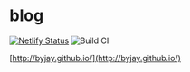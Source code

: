 # blog

[![Netlify Status](https://api.netlify.com/api/v1/badges/9f39b1aa-4137-4122-b746-4c92577b8237/deploy-status)](https://app.netlify.com/sites/hardcore-cori-e515ae/deploys)
![Build CI](https://github.com/byjay/blog/workflows/Build%20CI/badge.svg)

[http://byjay.github.io/](http://byjay.github.io/)
